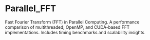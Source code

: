 # Parallel_FFT
Fast Fourier Transform (FFT) in Parallel Computing. A performance comparison of multithreaded, OpenMP, and CUDA-based FFT implementations. Includes timing benchmarks and scalability insights.
